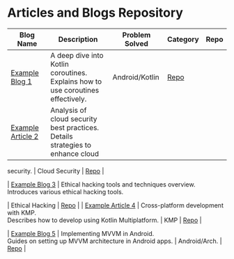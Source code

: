 # Articles and Blogs Repository

| Blog Name       | Description                            | Problem Solved                     | Category        | Repo                          |
|-----------------|----------------------------------------|------------------------------------|-----------------|------------------------------|
| [Example Blog 1](https://example.com/blog1)  | A deep dive into Kotlin coroutines.<br>Explains how to use coroutines effectively. | Android/Kotlin  | [Repo](https://github.com/example/repo1) |
| [Example Article 2](https://example.com/article2) | Analysis of cloud security best practices.<br>Details strategies to enhance cloud 

security. | Cloud Security  | [Repo](https://github.com/example/repo2) |

| [Example Blog 3](https://example.com/blog3)  | Ethical hacking tools and techniques overview.<br>Introduces various ethical hacking tools. 


| Ethical Hacking | [Repo](https://github.com/example/repo3) |
| [Example Article 4](https://example.com/article4) | Cross-platform development with KMP.<br>Describes how to develop using Kotlin Multiplatform. | KMP             | [Repo](https://github.com/example/repo4) |

| [Example Blog 5](https://example.com/blog5)  | Implementing MVVM in Android.<br>Guides on setting up MVVM architecture in Android apps. | Android/Arch.   | [Repo](https://github.com/example/repo5) |
